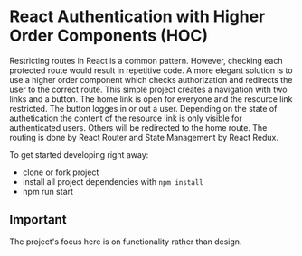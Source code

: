 # React Authentication with Higher Order Components (HOC)

Restricting routes in React is a common pattern. However, checking each protected route would result in repetitive code. A more elegant solution is to use a higher order component which checks authorization and redirects the user to the correct route. This simple project creates a navigation with two links and a button. The home link is open for everyone and the resource link restricted. The button logges in or out a user. Depending on the state of authetication the content of the resource link is only visible for authenticated users. Others will be redirected to the home route. The routing is done by React Router and State Management by React Redux.  

To get started developing right away:

* clone or fork project
* install all project dependencies with `npm install`
* npm run start

## Important

The project's focus here is on functionality rather than design.
